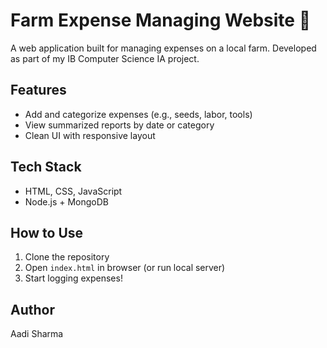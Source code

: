 # Farm Expense Managing Website 🌾

A web application built for managing expenses on a local farm. Developed as part of my IB Computer Science IA project.

## Features
- Add and categorize expenses (e.g., seeds, labor, tools)
- View summarized reports by date or category
- Clean UI with responsive layout

## Tech Stack
- HTML, CSS, JavaScript
- Node.js + MongoDB 

## How to Use
1. Clone the repository
2. Open `index.html` in browser (or run local server)
3. Start logging expenses!

## Author
Aadi Sharma
